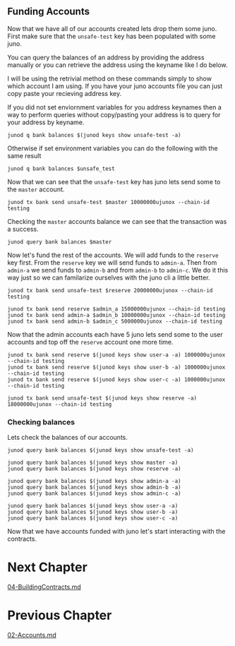 
## Funding Accounts
Now that we have all of our accounts created lets drop them some juno.
First make sure that the `unsafe-test` key has been populated with some juno.

You can query the balances of an address by providing the address manually or you can retrieve the address using the keyname like I do below. 

I will be using the retrivial method on these commands simply to show which account I am using. If you have your juno accounts file you can just copy paste your recieving address key.

If you did not set enviornment variables for you address keynames then a way to perform queries without copy/pasting your address is to query for your address by keyname.

```
junod q bank balances $(junod keys show unsafe-test -a)
```

Otherwise if set environment variables you can do the following with the same result
```
junod q bank balances $unsafe_test
```

Now that we can see that the `unsafe-test` key has juno lets send some to the `master` account.


```
junod tx bank send unsafe-test $master 10000000ujunox --chain-id testing
```

Checking the `master` accounts balance we can see that the transaction was a success.

```
junod query bank balances $master
```

Now let's fund the rest of the accounts. We will add funds to the `reserve` key first. From the `reserve` key we will send funds to `admin-a`. Then from `admin-a` we send funds to `admin-b` and from `admin-b` to `admin-c`.
We do it this way just so we can familarize ourselves with the juno cli a little better.

```
junod tx bank send unsafe-test $reserve 20000000ujunox --chain-id testing

junod tx bank send reserve $admin_a 15000000ujunox --chain-id testing
junod tx bank send admin-a $admin_b 10000000ujunox --chain-id testing
junod tx bank send admin-b $admin_c 5000000ujunox --chain-id testing
```

Now that the admin accounts each have 5 juno lets send some to the user accounts and top off the `reserve` account one more time.

```
junod tx bank send reserve $(junod keys show user-a -a) 1000000ujunox --chain-id testing
junod tx bank send reserve $(junod keys show user-b -a) 1000000ujunox --chain-id testing
junod tx bank send reserve $(junod keys show user-c -a) 1000000ujunox --chain-id testing

junod tx bank send unsafe-test $(junod keys show reserve -a) 18000000ujunox --chain-id testing
```


### Checking balances

Lets check the balances of our accounts.

```
junod query bank balances $(junod keys show unsafe-test -a)

junod query bank balances $(junod keys show master -a)
junod query bank balances $(junod keys show reserve -a)

junod query bank balances $(junod keys show admin-a -a)
junod query bank balances $(junod keys show admin-b -a)
junod query bank balances $(junod keys show admin-c -a)

junod query bank balances $(junod keys show user-a -a)
junod query bank balances $(junod keys show user-b -a)
junod query bank balances $(junod keys show user-c -a)
```

Now that we have accounts funded with juno let's start interacting with the contracts.


# Next Chapter
[04-BuildingContracts.md](https://github.com/crispycret/cw-plus-walkthrough/edit/main/04-BuildingContracts.md)


# Previous Chapter
[02-Accounts.md](https://github.com/crispycret/cw-plus-walkthrough/edit/main/02-Accounts.md)
